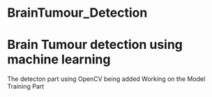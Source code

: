 # BrainTumour_Detection
# Brain Tumour detection using machine learning
The detecton part using OpenCV being added
Working on the Model Training Part
